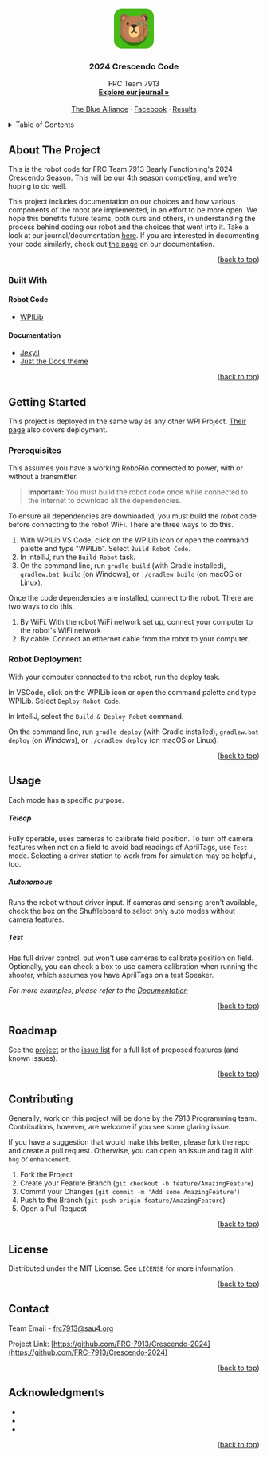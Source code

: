 <!-- Improved compatibility of back to top link: See: https://github.com/othneildrew/Best-README-Template/pull/73 -->
<a name="readme-top"></a>
<!--
*** Based on the Best-README-Template Repository.
*** Thank you to them for letting us spend less time making READMEs
*** And more time writing code.
-->

<!-- PROJECT LOGO -->
<br />
<div align="center">
  <a href="https://github.com/frc-7913/Crescendo-2024">
    <img src="images/logo.png" alt="Logo" width="80" height="80" style="border-radius: 20%;">
  </a>

<h3 align="center">2024 Crescendo Code</h3>

  <p align="center">
    FRC Team 7913
    <br />
    <a href="https://frc-7913.github.io/Crescendo-2024/"><strong>Explore our journal »</strong></a>
    <br />
    <br />
    <a href="https://www.thebluealliance.com/team/7913">The Blue Alliance</a>
    ·
    <a href="https://www.facebook.com/NRHS7913/">Facebook</a>
    ·
    <a href="https://www.thebluealliance.com/team/7913#event-results">Results</a>
  </p>
</div>



<!-- TABLE OF CONTENTS -->
<details>
  <summary>Table of Contents</summary>
  <ol>
    <li>
      <a href="#about-the-project">About The Project</a>
      <ul>
        <li><a href="#built-with">Built With</a></li>
      </ul>
    </li>
    <li>
      <a href="#getting-started">Getting Started</a>
      <ul>
        <li><a href="#prerequisites">Prerequisites</a></li>
        <li><a href="#robot-deployment">Robot Deployment</a></li>
      </ul>
    </li>
    <li><a href="#usage">Usage</a></li>
    <li><a href="#roadmap">Roadmap</a></li>
    <li><a href="#contributing">Contributing</a></li>
    <li><a href="#license">License</a></li>
    <li><a href="#contact">Contact</a></li>
    <li><a href="#acknowledgments">Acknowledgments</a></li>
  </ol>
</details>



<!-- ABOUT THE PROJECT -->
## About The Project

This is the robot code for FRC Team 7913 Bearly Functioning's 2024 Crescendo Season. This will be our 4th season competing, and we're hoping to do well.

This project includes documentation on our choices and how various components of the robot are implemented, in an effort to be more open. We hope this benefits future teams, both ours and others, in understanding the process behind coding our robot and the choices that went into it. Take a look at our journal/documentation [here](https://frc-7913.github.io/Crescendo-2024/). If you are interested in documenting your code similarly, check out [the page](https://frc-7913.github.io/Crescendo-2024/documenting/) on our documentation.

<p align="right">(<a href="#readme-top">back to top</a>)</p>



### Built With

#### Robot Code
* [WPILib](https://wpilib.org/)

#### Documentation
* [Jekyll](https://jekyllrb.com/)
* [Just the Docs theme](https://just-the-docs.com/)

<p align="right">(<a href="#readme-top">back to top</a>)</p>



<!-- GETTING STARTED -->
## Getting Started

This project is deployed in the same way as any other WPI Project. [Their page](https://docs.wpilib.org/en/stable/docs/software/vscode-overview/deploying-robot-code.html) also covers deployment.

### Prerequisites

This assumes you have a working RoboRio connected to power, with or without a transmitter.

> **Important:** You must build the robot code once while connected to the Internet to download all the dependencies.

To ensure all dependencies are downloaded, you must build the robot code before connecting to the robot WiFi. There are three ways to do this.

1. With WPILib VS Code, click on the WPILib icon or open the command palette and type "WPILib". Select `Build Robot Code`.
2. In IntelliJ, run the `Build Robot` task.
3. On the command line, run `gradle build` (with Gradle installed), `gradlew.bat build` (on Windows), or `./gradlew build` (on macOS or Linux).

Once the code dependencies are installed, connect to the robot. There are two ways to do this.

1. By WiFi. With the robot WiFi network set up, connect your computer to the robot's WiFi network
2. By cable. Connect an ethernet cable from the robot to your computer.

### Robot Deployment

With your computer connected to the robot, run the deploy task. 

In VSCode, click on the WPILib icon or open the command palette and type WPILib. Select `Deploy Robot Code`.

In IntelliJ, select the `Build & Deploy Robot` command.

On the command line, run `gradle deploy` (with Gradle installed), `gradlew.bat deploy` (on Windows), or `./gradlew deploy` (on macOS or Linux).

<p align="right">(<a href="#readme-top">back to top</a>)</p>



<!-- USAGE EXAMPLES -->
## Usage

Each mode has a specific purpose.

##### Teleop
Fully operable, uses cameras to calibrate field position. To turn off camera features when not on a field to avoid bad readings of AprilTags, use `Test` mode. Selecting a driver station to work from for simulation may be helpful, too.

##### Autonomous
Runs the robot without driver input. If cameras and sensing aren't available, check the box on the Shuffleboard to select only auto modes without camera features.

##### Test
Has full driver control, but won't use cameras to calibrate position on field. Optionally, you can check a box to use camera calibration when running the shooter, which assumes you have AprilTags on a test Speaker.

_For more examples, please refer to the [Documentation](https://example.com)_

<p align="right">(<a href="#readme-top">back to top</a>)</p>



<!-- ROADMAP -->
## Roadmap

See the [project](https://github.com/FRC-7913/project/Crescendo-2024) or the [issue list](https://github.com/FRC-7913/Crescendo-2024/issues) for a full list of proposed features (and known issues).

<p align="right">(<a href="#readme-top">back to top</a>)</p>



<!-- CONTRIBUTING -->
## Contributing

Generally, work on this project will be done by the 7913 Programming team.
Contributions, however, are welcome if you see some glaring issue.

If you have a suggestion that would make this better, please fork the repo and create a pull request.
Otherwise, you can open an issue and tag it with `bug` or `enhancement`.

1. Fork the Project
2. Create your Feature Branch (`git checkout -b feature/AmazingFeature`)
3. Commit your Changes (`git commit -m 'Add some AmazingFeature'`)
4. Push to the Branch (`git push origin feature/AmazingFeature`)
5. Open a Pull Request

<p align="right">(<a href="#readme-top">back to top</a>)</p>



<!-- LICENSE -->
## License

Distributed under the MIT License. See `LICENSE` for more information.

<p align="right">(<a href="#readme-top">back to top</a>)</p>



<!-- CONTACT -->
## Contact

Team Email - frc7913@sau4.org

Project Link: [https://github.com/FRC-7913/Crescendo-2024](https://github.com/FRC-7913/Crescendo-2024)

<p align="right">(<a href="#readme-top">back to top</a>)</p>



<!-- ACKNOWLEDGMENTS -->
## Acknowledgments

* []()
* []()
* []()

<p align="right">(<a href="#readme-top">back to top</a>)</p>



<!-- MARKDOWN LINKS & IMAGES -->
<!-- https://www.markdownguide.org/basic-syntax/#reference-style-links -->
[contributors-shield]: https://img.shields.io/github/contributors/github_username/repo_name.svg?style=for-the-badge
[contributors-url]: https://github.com/github_username/repo_name/graphs/contributors
[forks-shield]: https://img.shields.io/github/forks/github_username/repo_name.svg?style=for-the-badge
[forks-url]: https://github.com/github_username/repo_name/network/members
[stars-shield]: https://img.shields.io/github/stars/github_username/repo_name.svg?style=for-the-badge
[stars-url]: https://github.com/github_username/repo_name/stargazers
[issues-shield]: https://img.shields.io/github/issues/github_username/repo_name.svg?style=for-the-badge
[issues-url]: https://github.com/github_username/repo_name/issues
[license-shield]: https://img.shields.io/github/license/github_username/repo_name.svg?style=for-the-badge
[license-url]: https://github.com/github_username/repo_name/blob/master/LICENSE.txt
[linkedin-shield]: https://img.shields.io/badge/-LinkedIn-black.svg?style=for-the-badge&logo=linkedin&colorB=555
[linkedin-url]: https://linkedin.com/in/linkedin_username
[product-screenshot]: images/screenshot.png
[Next.js]: https://img.shields.io/badge/next.js-000000?style=for-the-badge&logo=nextdotjs&logoColor=white
[Next-url]: https://nextjs.org/
[React.js]: https://img.shields.io/badge/React-20232A?style=for-the-badge&logo=react&logoColor=61DAFB
[React-url]: https://reactjs.org/
[Vue.js]: https://img.shields.io/badge/Vue.js-35495E?style=for-the-badge&logo=vuedotjs&logoColor=4FC08D
[Vue-url]: https://vuejs.org/
[Angular.io]: https://img.shields.io/badge/Angular-DD0031?style=for-the-badge&logo=angular&logoColor=white
[Angular-url]: https://angular.io/
[Svelte.dev]: https://img.shields.io/badge/Svelte-4A4A55?style=for-the-badge&logo=svelte&logoColor=FF3E00
[Svelte-url]: https://svelte.dev/
[Laravel.com]: https://img.shields.io/badge/Laravel-FF2D20?style=for-the-badge&logo=laravel&logoColor=white
[Laravel-url]: https://laravel.com
[Bootstrap.com]: https://img.shields.io/badge/Bootstrap-563D7C?style=for-the-badge&logo=bootstrap&logoColor=white
[Bootstrap-url]: https://getbootstrap.com
[JQuery.com]: https://img.shields.io/badge/jQuery-0769AD?style=for-the-badge&logo=jquery&logoColor=white
[JQuery-url]: https://jquery.com 